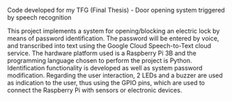 
Code developed for my TFG (Final Thesis) - Door opening system triggered by speech recognition

This project implements a system for opening/blocking an electric lock by means of password identification. 
The password will be entered by voice, and transcribed into text using the Google Cloud Speech-to-Text cloud service. 
The hardware platform used is a Raspberry Pi 3B and the programming language chosen to perform the project is Python.
Identification functionality is developed as well as system password modification. 
Regarding the user interaction, 2 LEDs and a buzzer are used as indication to the user, thus using the GPIO pins, 
which are used to connect the Raspberry Pi with sensors or electronic devices.
